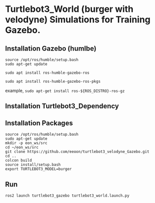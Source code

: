 # Turtlebot3_World (burger with velodyne) Simulations for Training Gazebo.

## Installation Gazebo (humlbe)
```
source /opt/ros/humble/setup.bash
sudo apt-get update

sudo apt install ros-humble-gazebo-ros

sudo apt install ros-humble-gazebo-ros-pkgs
```

example,
`sudo apt-get install ros-${ROS_DISTRO}-ros-gz`

## Installation Turtlebot3_Dependency

## Installation Packages

```
source /opt/ros/humble/setup.bash
sudo apt-get update
mkdir -p eon_ws/src
cd ~/eon_ws/src
git clone https://github.com/eeoon/turtlebot3_velodyne_Gazebo.git
cd ..
colcon build
source install/setup.bash
export TURTLEBOT3_MODEL=burger
```

## Run
```
ros2 launch turtlebot3_gazebo turtlebot3_world.launch.py
```

